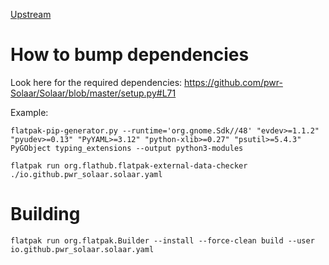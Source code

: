[Upstream](https://github.com/pwr-Solaar/Solaar)

# How to bump dependencies

Look here for the required dependencies: https://github.com/pwr-Solaar/Solaar/blob/master/setup.py#L71

Example:
```
flatpak-pip-generator.py --runtime='org.gnome.Sdk//48' "evdev>=1.1.2" "pyudev>=0.13" "PyYAML>=3.12" "python-xlib>=0.27" "psutil>=5.4.3" PyGObject typing_extensions --output python3-modules
```


```
flatpak run org.flathub.flatpak-external-data-checker ./io.github.pwr_solaar.solaar.yaml
```

# Building

`flatpak run org.flatpak.Builder --install --force-clean build --user io.github.pwr_solaar.solaar.yaml`
